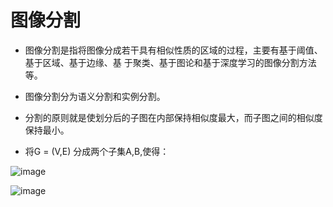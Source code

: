 # 图像分割


 * 图像分割是指将图像分成若干具有相似性质的区域的过程，主要有基于阈值、基于区域、基于边缘、基 于聚类、基于图论和基于深度学习的图像分割方法等。
 * 图像分割分为语义分割和实例分割。




 * 分割的原则就是使划分后的子图在内部保持相似度最大，而子图之间的相似度保持最小。 
 * 将G = (V,E) 分成两个子集A,B,使得：

![image](https://github.com/xiaoxingchen505/Computer_Vision_Basics/blob/master/images/seg.png)

![image](https://github.com/xiaoxingchen505/Computer_Vision_Basics/blob/master/images/seg1.png)